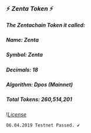 ### :zap: *Zenta Token* :zap:

##### *The Zentachain Token it called:*
#####                                *Name: Zenta* 
#####                               *Symbol: Zenta* 
#####                             *Decimals: 18*
#####                            *Algorithm: Dpos (Mainnet)* 
#####                         *Total Tokens: 260,514,201*

!*[License](https://img.shields.io/badge/license-MIT-green.svg?style=flat)*

``
06.04.2019 Testnet Passed. ✔️
``
